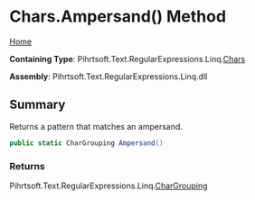 # Chars\.Ampersand\(\) Method

[Home](../../../../../../README.md)

**Containing Type**: Pihrtsoft\.Text\.RegularExpressions\.Linq\.[Chars](../README.md)

**Assembly**: Pihrtsoft\.Text\.RegularExpressions\.Linq\.dll

## Summary

Returns a pattern that matches an ampersand\.

```csharp
public static CharGrouping Ampersand()
```

### Returns

Pihrtsoft\.Text\.RegularExpressions\.Linq\.[CharGrouping](../../CharGrouping/README.md)

